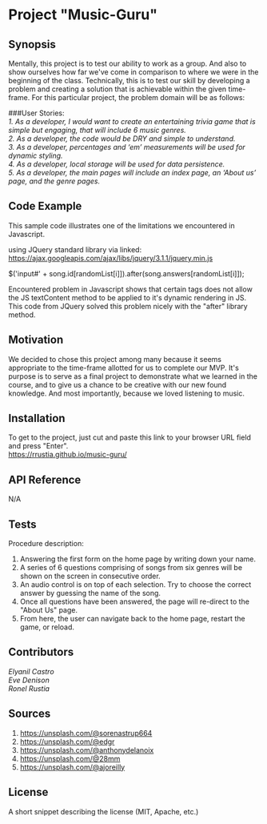 # Project "Music-Guru"

## Synopsis

Mentally, this project is to test our ability to work as a group. And also to show ourselves how far we've come in comparison to where we were in the beginning of the class. Technically, this is to test our skill by developing a problem and creating a solution that is achievable within the given time-frame.
For this particular project, the problem domain will be as follows:<br>

###User Stories:<br>
*1. As a developer, I would want to create an entertaining trivia game that is simple but engaging, that will include 6 music genres.<br>
2. As a developer, the code would be DRY and simple to understand.<br>
3. As a developer, percentages and ‘em’ measurements will be used for dynamic styling.<br>
4. As a developer,  local storage will be used for data persistence.<br>
5. As a developer, the main pages will include an index page, an ‘About us’ page, and the genre pages.*<br>

## Code Example

This sample code illustrates one of the limitations we encountered in Javascript.<br>

using JQuery standard library via linked:<br>
https://ajax.googleapis.com/ajax/libs/jquery/3.1.1/jquery.min.js<br>

  $('input#' + song.id[randomList[i]]).after(song.answers[randomList[i]]);

Encountered problem in Javascript shows that certain tags does not allow the JS textContent method to be applied to it's dynamic rendering in JS. This code from JQuery solved this problem nicely with the "after" library method.<br>

## Motivation

We decided to chose this project among many because it seems appropriate to the time-frame allotted for us to complete our MVP. It's purpose is to serve as a final project to demonstrate what we learned in the course, and to give us a chance to be creative with our new found knowledge. And most importantly, because we loved listening to music.

## Installation

To get to the project, just cut and paste this link to your browser URL field and press "Enter".<br>
https://rrustia.github.io/music-guru/

## API Reference

N/A

## Tests

Procedure description:<br>
1. Answering the first form on the home page by writing down your name.<br>
2. A series of 6 questions comprising of songs from six genres will be shown on the screen in consecutive order.<br>
3. An audio control is on top of each selection. Try to choose the correct answer by guessing the name of the song.<br>
4. Once all questions have been answered, the page will re-direct to the "About Us" page.<br>
5. From here, the user can navigate back to the home page, restart the game, or reload.<br>

## Contributors

*Elyanil Castro<br>
Eve Denison<br>
Ronel Rustia<br>*

## Sources

1. https://unsplash.com/@sorenastrup664<br>
2. https://unsplash.com/@edgr<br>
3. https://unsplash.com/@anthonydelanoix<br>
4. https://unsplash.com/@28mm<br>
5. https://unsplash.com/@ajoreilly<br>

## License

A short snippet describing the license (MIT, Apache, etc.)
